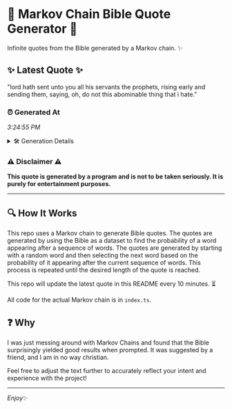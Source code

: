 # 📖 Markov Chain Bible Quote Generator 📖

Infinite quotes from the Bible generated by a Markov chain. ✨

## ✨ Latest Quote ✨
"lord hath sent unto you all his servants the prophets, rising early and sending them, saying, oh, do not this abominable thing that i hate."

### ⏰ Generated At
*3:24:55 PM*

<details>
    <summary>🛠️ Generation Details</summary>
    <p>
        <strong>🌱 Seed:</strong> lord<br>
        <strong>🔄 Iterations:</strong> 24<br>
        <strong>📜 Context History:</strong><br>[ lord ]: hath<br>[ lord, hath ]: sent<br>[ lord, hath, sent ]: unto<br>[ lord, hath, sent, unto ]: you<br>[ lord, hath, sent, unto, you ]: all<br>[ lord, hath, sent, unto, you, all ]: his<br>[ hath, sent, unto, you, all, his ]: servants<br>[ sent, unto, you, all, his, servants ]: the<br>[ unto, you, all, his, servants, the ]: prophets,<br>[ you, all, his, servants, the, prophets, ]: rising<br>[ all, his, servants, the, prophets,, rising ]: early<br>[ his, servants, the, prophets,, rising, early ]: and<br>[ servants, the, prophets,, rising, early, and ]: sending<br>[ the, prophets,, rising, early, and, sending ]: them,<br>[ prophets,, rising, early, and, sending, them, ]: saying,<br>[ rising, early, and, sending, them,, saying, ]: oh,<br>[ early, and, sending, them,, saying,, oh, ]: do<br>[ and, sending, them,, saying,, oh,, do ]: not<br>[ sending, them,, saying,, oh,, do, not ]: this<br>[ them,, saying,, oh,, do, not, this ]: abominable<br>[ saying,, oh,, do, not, this, abominable ]: thing<br>[ oh,, do, not, this, abominable, thing ]: that<br>[ do, not, this, abominable, thing, that ]: i<br>[ not, this, abominable, thing, that, i ]: hate.<br>
    </p>
</details>

### ⚠️ Disclaimer ⚠️
**This quote is generated by a program and is not to be taken seriously. It is purely for entertainment purposes.**

---

## 🔍 How It Works

This repo uses a Markov chain to generate Bible quotes. The quotes are generated by using the Bible as a dataset to find the probability of a word appearing after a sequence of words. The quotes are generated by starting with a random word and then selecting the next word based on the probability of it appearing after the current sequence of words. This process is repeated until the desired length of the quote is reached.

This repo will update the latest quote in this README every 10 minutes. ⏳

All code for the actual Markov chain is in `index.ts`.

## ❓ Why

I was just messing around with Markov Chains and found that the Bible surprisingly yielded good results when prompted. 
It was suggested by a friend, and I am in no way christian.

Feel free to adjust the text further to accurately reflect your intent and experience with the project!

---

*Enjoy*✨
